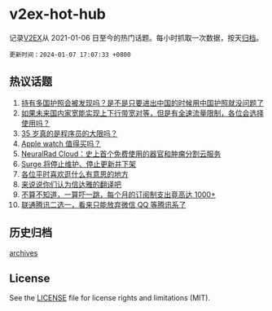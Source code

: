 # v2ex-hot-hub

 记录[V2EX](https://www.v2ex.com/)从 2021-01-06 日至今的热门话题。每小时抓取一次数据，按天[归档](archives)。

`更新时间：2024-01-07 17:07:33 +0800`

## 热议话题

1. [持有多国护照会被发现吗？是不是只要进出中国的时候用中国护照就没问题了](https://www.v2ex.com/t/1006454)
1. [如果未来国内家宽能实现上下行带宽对等，但是有全速流量限制，各位会选择使用吗？](https://www.v2ex.com/t/1006485)
1. [35 岁真的是程序员的大限吗？](https://www.v2ex.com/t/1006460)
1. [Apple watch 值得买吗？](https://www.v2ex.com/t/1006458)
1. [NeuralRad Cloud：史上首个免费使用的器官和肿瘤分割云服务](https://www.v2ex.com/t/1006501)
1. [Surge 将停止维护、停止更新并下架](https://www.v2ex.com/t/1006529)
1. [各位平时喜欢逛什么有意思的地方](https://www.v2ex.com/t/1006532)
1. [来说说你们认为信达雅的翻译吧](https://www.v2ex.com/t/1006550)
1. [不算不知道，一算吓一跳，每个月的订阅制支出竟高达 1000+](https://www.v2ex.com/t/1006566)
1. [联通腾讯二选一，看来只能放弃微信 QQ 等腾讯系了](https://www.v2ex.com/t/1006438)

## 历史归档

[archives](archives)

## License

See the [LICENSE](LICENSE) file for license rights and limitations (MIT).
